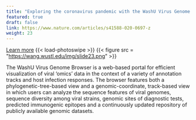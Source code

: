 ```yaml
---
title: "Exploring the coronavirus pandemic with the WashU Virus Genome Browser"
featured: true
draft: false
link: https://www.nature.com/articles/s41588-020-0697-z
weight: 23
---
```


[Learn more](https://www.nature.com/articles/s41588-020-0697-z)
{{< load-photoswipe >}}
{{< figure src = "https://wang.wustl.edu/img/slide23.png" >}}

The WashU Virus Genome Browser is a web-based portal for efficient visualization of viral ‘omics’ data in the context of a variety of annotation tracks and host infection responses. The browser features both a phylogenetic-tree-based view and a genomic-coordinate, track-based view in which users can analyze the sequence features of viral genomes, sequence diversity among viral strains, genomic sites of diagnostic tests, predicted immunogenic epitopes and a continuously updated repository of publicly available genomic datasets.


